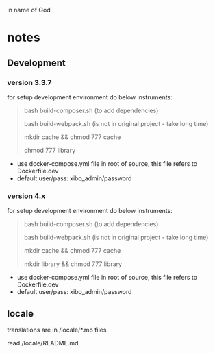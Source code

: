 in name of God

# notes

## Development
### version 3.3.7
for setup development environment do below instruments:
> bash build-composer.sh (to add dependencies)
>
> bash build-webpack.sh (is not in original project - take long time)
> 
> mkdir cache && chmod 777 cache
>
> chmod 777 library
* use docker-compose.yml file in root of source, this file refers to Dockerfile.dev
* default user/pass: xibo_admin/password
### version 4.x
for setup development environment do below instruments:
> bash build-composer.sh (to add dependencies)
>
> bash build-webpack.sh (is not in original project - take long time)
>
> mkdir cache && chmod 777 cache
> 
> mkdir library && chmod 777 library
* use docker-compose.yml file in root of source, this file refers to Dockerfile.dev
* default user/pass: xibo_admin/password

## locale
translations are in /locale/*.mo files.

read /locale/README.md
